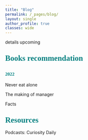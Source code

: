 ```yaml
---
title: "Blog"
permalink: /_pages/blog/
layout: single
author_profile: true
classes: wide
---
```


details upcoming

## <span style="color:teal; font-family:cursive;font-size: 25px;">Books recommendation</span>
## <span style="color:teal; font-family:cursive;font-size: 15px;">2022</span>

Never eat alone

The making of manager

Facts



## <span style="color:teal; font-family:cursive;font-size: 25px;">Resources</span>
Podcasts: Curiosity Daily